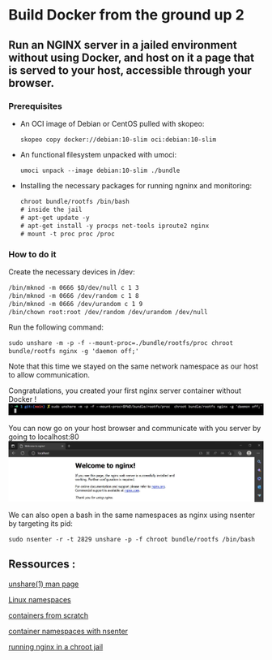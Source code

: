 # Build Docker from the ground up 2

## Run an NGINX server in a jailed environment without using Docker, and host on it a page that is served to your host, accessible through your browser.

### Prerequisites
- An OCI image of Debian or CentOS pulled with skopeo:
	```
	skopeo copy docker://debian:10-slim oci:debian:10-slim
	```

- An functional filesystem unpacked with umoci:
	```
	umoci unpack --image debian:10-slim ./bundle
	```

- Installing the necessary packages for running ngninx and monitoring:
	```
	chroot bundle/rootfs /bin/bash
	# inside the jail
	# apt-get update -y
	# apt-get install -y procps net-tools iproute2 nginx
	# mount -t proc proc /proc
	```

### How to do it

Create the necessary devices in /dev:
```
/bin/mknod -m 0666 $D/dev/null c 1 3
/bin/mknod -m 0666 /dev/random c 1 8
/bin/mknod -m 0666 /dev/urandom c 1 9
/bin/chown root:root /dev/random /dev/urandom /dev/null
```

Run the following command:
```
sudo unshare -m -p -f --mount-proc=./bundle/rootfs/proc chroot bundle/rootfs nginx -g 'daemon off;'
```

Note that this time we stayed on the same network namespace as our host to allow communication.

Congratulations, you created your first nginx server container without Docker !
![screenshot](./screenshots/1.jpg "Demo")

You can now go on your host browser and communicate with you server by going to localhost:80
![screenshot](./screenshots/2.jpg "Demo")

We can also open a bash in the same namespaces as nginx using nsenter by targeting its pid:
```
sudo nsenter -r -t 2829 unshare -p -f chroot bundle/rootfs /bin/bash
```

## Ressources :

[unshare(1) man page](https://man7.org/linux/man-pages/man1/unshare.1.html)

[Linux namespaces](https://en.wikipedia.org/wiki/Linux_namespaces)

[containers from scratch](https://ericchiang.github.io/post/containers-from-scratch/)

[container namespaces with nsenter](https://www.redhat.com/sysadmin/container-namespaces-nsenter)

[running nginx in a chroot jail](https://www.cyberciti.biz/faq/howto-run-nginx-in-a-chroot-jail/)